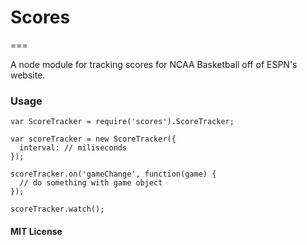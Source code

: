 # Scores
===

A node module for tracking scores for NCAA Basketball off of ESPN's website.

### Usage
```
var ScoreTracker = require('scores').ScoreTracker;

var scoreTracker = new ScoreTracker({
  interval: // miliseconds
});

scoreTracker.on('gameChange', function(game) {
  // do something with game object
});

scoreTracker.watch();

```

#### MIT License